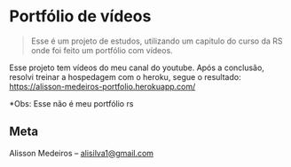 # Portfólio de vídeos
> Esse é um projeto de estudos, utilizando um capitulo do curso da RS onde foi feito um portfólio com vídeos.

Esse projeto tem vídeos do meu canal do youtube. Após a conclusão, resolvi treinar a hospedagem com o heroku, segue o resultado: https://alisson-medeiros-portfolio.herokuapp.com/

*Obs: Esse não é meu portfólio rs

## Meta

Alisson Medeiros – alisilva1@gmail.com
